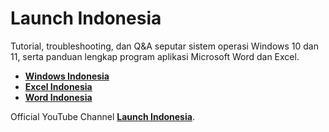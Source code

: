 # Launch Indonesia

Tutorial, troubleshooting, dan Q&A seputar sistem operasi Windows 10 dan 11, serta panduan lengkap program aplikasi Microsoft Word dan Excel.

- [**Windows Indonesia**](https://windowsindonesia.id)
- [**Excel Indonesia**](https://excelindonesia.id)
- [**Word Indonesia**](https://wordindonesia.id)

Official YouTube Channel [**Launch Indonesia**](https://www.youtube.com/channel/UCxNKZsgtxVGnzcqjNd7ZFFQ).
